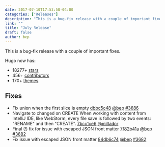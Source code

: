 ```yaml
---
date: 2017-07-10T17:53:58-04:00
categories: ["Releases"]
description: "This is a bug-fix release with a couple of important fixes"
link: ""
title: "July Release"
draft: false
author: bep
---
```


This is a bug-fix release with a couple of important fixes.

Hugo now has:

* 18277+ [stars](https://github.com/circleci/ccidemo/stargazers)
* 456+ [contributors](https://github.com/circleci/ccidemo/graphs/contributors)
* 170+ [themes](http://themes.gohugo.io/)

## Fixes

* Fix union when the first slice is empty [dbbc5c48](https://github.com/circleci/ccidemo/commit/dbbc5c4810a04ac06fad7500d88cf5c3bfe0c7fd) [@bep](https://github.com/bep) [#3686](https://github.com/circleci/ccidemo/issues/3686)
* Navigate to changed on CREATE When working with content from IntelliJ IDE, like WebStorm, every file save is followed by two events: "RENAME" and then "CREATE". [7bcc1ce6](https://github.com/circleci/ccidemo/commit/7bcc1ce659710f2220b400ce3b76e50d2e48b241) [@miltador](https://github.com/miltador) 
* Final (!) fix for issue with escaped JSON front matter [7f82b41a](https://github.com/circleci/ccidemo/commit/7f82b41a24af0fd04d28fbfebf9254766a3c6e6f) [@bep](https://github.com/bep) [#3682](https://github.com/circleci/ccidemo/issues/3682)
* Fix issue with escaped JSON front matter [84db6c74](https://github.com/circleci/ccidemo/commit/84db6c74a084d2b52117b999d4ec343cd3389a68) [@bep](https://github.com/bep) [#3682](https://github.com/circleci/ccidemo/issues/3682)